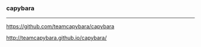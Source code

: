 ### capybara
---

https://github.com/teamcapybara/capybara

http://teamcapybara.github.io/capybara/




